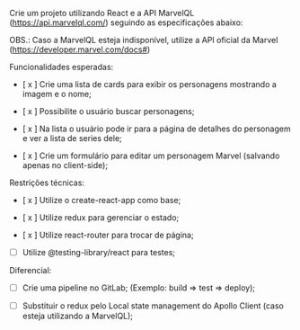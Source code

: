 Crie um projeto utilizando React e a API MarvelQL (https://api.marvelql.com/) seguindo as especificações abaixo:

OBS.: Caso a MarvelQL esteja indisponível, utilize a API oficial da Marvel (https://developer.marvel.com/docs#)



Funcionalidades esperadas:

  - [ x ] Crie uma lista de cards para exibir os personagens mostrando a imagem e o nome;

  - [ x ] Possibilite o usuário buscar personagens;

  - [ x ] Na lista o usuário pode ir para a página de detalhes do personagem e ver a lista de series dele;

  - [ x ] Crie um formulário para editar um personagem Marvel (salvando apenas no client-side);


Restrições técnicas:

  - [ x ] Utilize o create-react-app como base;

  - [ x ] Utilize redux para gerenciar o estado;

  - [ x ] Utilize react-router para trocar de página;

  - [  ] Utilize @testing-library/react para testes;


Diferencial:

  - [  ] Crie uma pipeline no GitLab; (Exemplo: build => test => deploy);

  - [  ] Substituir o redux pelo Local state management do Apollo Client (caso esteja utilizando a MarvelQL);
